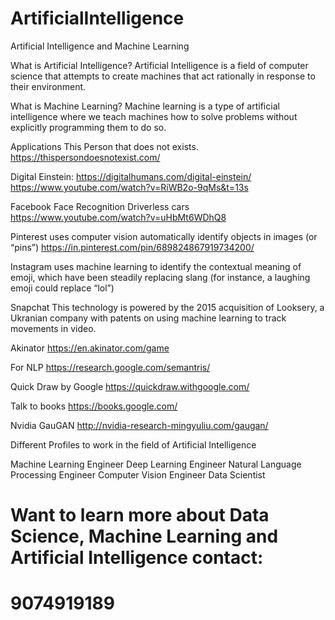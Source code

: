 # ArtificialIntelligence
Artificial Intelligence and Machine Learning

What is Artificial Intelligence?
Artificial Intelligence is a field of computer science that attempts to create machines that act rationally in response to their environment.


What is Machine Learning?
Machine learning is a type of artificial intelligence where we teach machines how to solve problems without explicitly programming them to do so.


Applications
This Person that does not exists. https://thispersondoesnotexist.com/

Digital Einstein: https://digitalhumans.com/digital-einstein/
https://www.youtube.com/watch?v=RiWB2o-9qMs&t=13s


Facebook Face Recognition
Driverless cars
https://www.youtube.com/watch?v=uHbMt6WDhQ8


Pinterest uses computer vision
 automatically identify objects in images (or “pins”) 
https://in.pinterest.com/pin/689824867919734200/


Instagram 
uses machine learning to identify the contextual meaning of emoji, which have been steadily replacing slang (for instance, a laughing emoji could replace “lol”)


Snapchat
This technology is  powered by the 2015 acquisition of Looksery, a Ukranian company with patents on using machine learning to track movements in video.


Akinator
https://en.akinator.com/game

For NLP
https://research.google.com/semantris/


Quick Draw by Google
https://quickdraw.withgoogle.com/


Talk to books
https://books.google.com/


Nvidia GauGAN
http://nvidia-research-mingyuliu.com/gaugan/


Different Profiles to work in the field of Artificial Intelligence

Machine Learning Engineer
Deep Learning Engineer
Natural Language Processing Engineer
Computer Vision Engineer
Data Scientist


# Want to learn more about Data Science, Machine Learning and Artificial Intelligence contact:
# 9074919189


